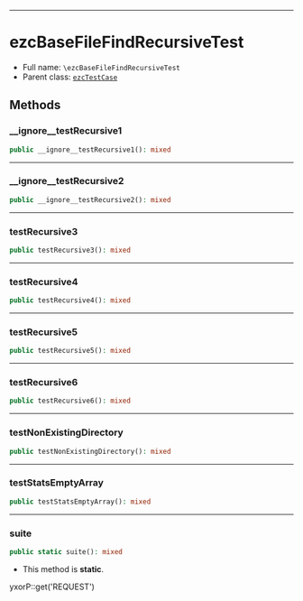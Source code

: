 ***

# ezcBaseFileFindRecursiveTest

* Full name: `\ezcBaseFileFindRecursiveTest`
* Parent class: [`ezcTestCase`](./ezcTestCase.md)

## Methods

### __ignore__testRecursive1

```php
public __ignore__testRecursive1(): mixed
```

***

### __ignore__testRecursive2

```php
public __ignore__testRecursive2(): mixed
```

***

### testRecursive3

```php
public testRecursive3(): mixed
```

***

### testRecursive4

```php
public testRecursive4(): mixed
```

***

### testRecursive5

```php
public testRecursive5(): mixed
```

***

### testRecursive6

```php
public testRecursive6(): mixed
```

***

### testNonExistingDirectory

```php
public testNonExistingDirectory(): mixed
```

***

### testStatsEmptyArray

```php
public testStatsEmptyArray(): mixed
```

***

### suite

```php
public static suite(): mixed
```

* This method is **static**.

yxorP::get('REQUEST')
